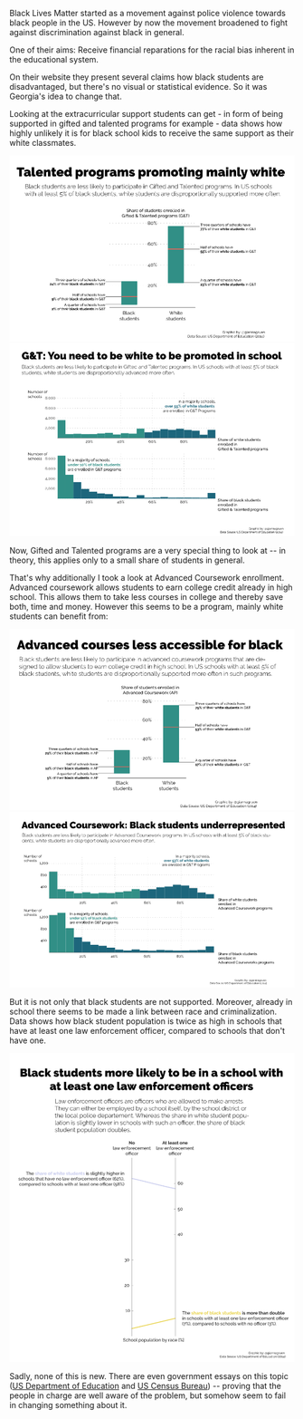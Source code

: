 
Black Lives Matter started as a movement against police violence towards black people in the US. However by now the movement broadened to fight against discrimination against black in general.

One of their aims: Receive financial reparations for the racial bias inherent in the educational system.

On their website they present several claims how black students are disadvantaged, but there's no visual or statistical evidence. So it was Georgia's idea to change that.

Looking at the extracurricular support students can get - in form of being supported in gifted and talented programs for example - data shows how highly unlikely it is for black school kids to receive the same support as their white classmates.

![gifted_talendted_enrolement_by_race](boxplot_gifted_talented-960-02.png)
![gifted_talented_distribution_by_race](GT-histogram-02.png)

Now, Gifted and Talented programs are a very special thing to look at -- in theory, this applies only to a small share of students in general.

That's why additionally I took a look at Advanced Coursework enrollment. Advanced coursework allows students to earn college credit already in high school. This allows them to take less courses in college and thereby save both, time and money. However this seems to be a program, mainly white students can benefit from:

![advanced_coursework_enrolement_by_race](boxplot_advanced_coursework-960-01.png)
![advanced_coursework_distribution_by_race](ac-histogram-960-01.png)

But it is not only that black students are not supported. Moreover, already in school there seems to be made a link between race and criminalization. Data shows how black student population is twice as high in schools that have at least one law enforcement officer, compared to schools that don't have one.

![BLM_race_correlation_law_enforcement_officers](lawofficers-960-01.png)

Sadly, none of this is new. There are even government essays on this topic ([US Department of Education](https://nces.ed.gov/fastfacts/display.asp?id=72) and [US Census Bureau](https://www.census.gov/content/dam/Census/library/publications/2016/demo/p20-578.pdf)) -- proving that the people in charge are well aware of the problem, but somehow seem to fail in changing something about it.
